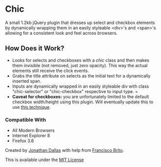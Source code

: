 <h1>Chic</h1>
A small 1.2kb jQuery plugin that dresses up select and checkbox elements by dynamically wrapping them in an easily styleable &lt;div&gt;'s and &lt;span&gt;'s allowing for a consistent look and feel across browsers.

<h2>How Does it Work?</h2>
<ul><li>Looks for selects and checkboxes with a <i>chic</i> class and then makes them invisible (not removed, just zero opacity). This way the actual elements still receive the click events.
<li>Grabs the title attribute on selects as the initial text for a dynamically inserted span.
<li>Inputs are dynamically wrapped in an easily styleable div with class "chic-selector" or "chic-checkbox" respective to input type.
=<li><strong>Caveat for checkboxes:</strong> you are unfortunately limited to the default checkbox width/height using this plugin. Will eventually update this to use <a href="http://webdesign.tutsplus.com/tutorials/htmlcss-tutorials/quick-tip-easy-css3-checkboxes-and-radio-buttons/">this technique</a>.</ul>

<h3>Compatible With</h3>
<ul><li>All Modern Browsers</li>
		<li>Internet Explorer 8</li>
		<li>Firefox 3.6</li></ul>		

Created by <a href="http://jwdallas.com" target="_blank">Jonathan Dallas</a> with help from <a href="http://darkgoyle.com/">Francisco Brito</a>.

This is available under the <a href="http://opensource.org/licenses/MIT">MIT License</a>
